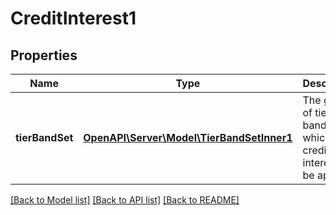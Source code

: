 # CreditInterest1

## Properties
Name | Type | Description | Notes
------------ | ------------- | ------------- | -------------
**tierBandSet** | [**OpenAPI\Server\Model\TierBandSetInner1**](TierBandSetInner1.md) | The group of tiers or bands for which credit interest can be applied. | 

[[Back to Model list]](../README.md#documentation-for-models) [[Back to API list]](../README.md#documentation-for-api-endpoints) [[Back to README]](../README.md)


